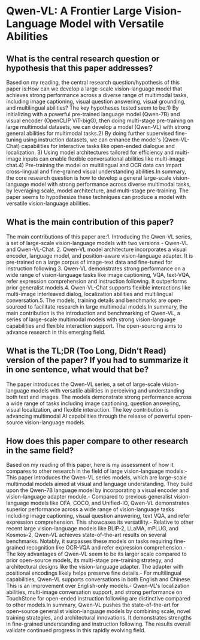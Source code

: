 # Qwen-VL: A Frontier Large Vision-Language Model with Versatile Abilities

## What is the central research question or hypothesis that this paper addresses?

Based on my reading, the central research question/hypothesis of this paper is:How can we develop a large-scale vision-language model that achieves strong performance across a diverse range of multimodal tasks, including image captioning, visual question answering, visual grounding, and multilingual abilities? The key hypotheses tested seem to be:1) By initializing with a powerful pre-trained language model (Qwen-7B) and visual encoder (OpenCLIP ViT-bigG), then doing multi-stage pre-training on large multimodal datasets, we can develop a model (Qwen-VL) with strong general abilities for multimodal tasks.2) By doing further supervised fine-tuning using instruction datasets, we can enhance the model's (Qwen-VL-Chat) capabilities for interactive tasks like open-ended dialogue and localization. 3) Using model architectures tailored for efficiency and multi-image inputs can enable flexible conversational abilities like multi-image chat.4) Pre-training the model on multilingual and OCR data can impart cross-lingual and fine-grained visual understanding abilities.In summary, the core research question is how to develop a general large-scale vision-language model with strong performance across diverse multimodal tasks, by leveraging scale, model architecture, and multi-stage pre-training. The paper seems to hypothesize these techniques can produce a model with versatile vision-language abilities.


## What is the main contribution of this paper?

The main contributions of this paper are:1. Introducing the Qwen-VL series, a set of large-scale vision-language models with two versions - Qwen-VL and Qwen-VL-Chat. 2. Qwen-VL model architecture incorporates a visual encoder, language model, and position-aware vision-language adapter. It is pre-trained on a large corpus of image-text data and fine-tuned for instruction following.3. Qwen-VL demonstrates strong performance on a wide range of vision-language tasks like image captioning, VQA, text-VQA, refer expression comprehension and instruction following. It outperforms prior generalist models.4. Qwen-VL-Chat supports flexible interactions like multi-image interleaved dialog, localization abilities and multilingual conversation.5. The models, training details and benchmarks are open-sourced to facilitate research in large multimodal models.In summary, the main contribution is the introduction and benchmarking of Qwen-VL, a series of large-scale multimodal models with strong vision-language capabilities and flexible interaction support. The open-sourcing aims to advance research in this emerging field.


## What is the TL;DR (Too Long, Didn't Read) version of the paper? If you had to summarize it in one sentence, what would that be?

The paper introduces the Qwen-VL series, a set of large-scale vision-language models with versatile abilities in perceiving and understanding both text and images. The models demonstrate strong performance across a wide range of tasks including image captioning, question answering, visual localization, and flexible interaction. The key contribution is advancing multimodal AI capabilities through the release of powerful open-source vision-language models.


## How does this paper compare to other research in the same field?

Based on my reading of this paper, here is my assessment of how it compares to other research in the field of large vision-language models:- This paper introduces the Qwen-VL series models, which are large-scale multimodal models aimed at visual and language understanding. They build upon the Qwen-7B language model by incorporating a visual encoder and vision-language adapter module.- Compared to previous generalist vision-language models like OFA, COCO, and Unified-IO, Qwen-VL demonstrates superior performance across a wide range of vision-language tasks including image captioning, visual question answering, text VQA, and refer expression comprehension. This showcases its versatility.- Relative to other recent large vision-language models like BLIP-2, LLaMA, mPLUG, and Kosmos-2, Qwen-VL achieves state-of-the-art results on several benchmarks. Notably, it surpasses these models on tasks requiring fine-grained recognition like OCR-VQA and refer expression comprehension.- The key advantages of Qwen-VL seem to be its larger scale compared to prior open-source models, its multi-stage pre-training strategy, and architectural designs like the vision-language adapter. The adapter with positional encodings likely helps preserve fine details.- For multilingual capabilities, Qwen-VL supports conversations in both English and Chinese. This is an improvement over English-only models.- Qwen-VL's localization abilities, multi-image conversation support, and strong performance on TouchStone for open-ended instruction following are distinctive compared to other models.In summary, Qwen-VL pushes the state-of-the-art for open-source generalist vision-language models by combining scale, novel training strategies, and architectural innovations. It demonstrates strengths in fine-grained understanding and instruction following. The results overall validate continued progress in this rapidly evolving field.
